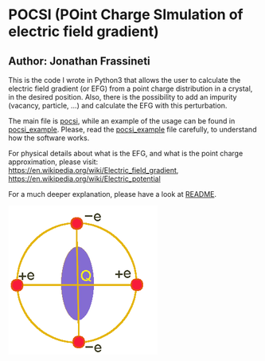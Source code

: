 # POCSI (POint Charge SImulation of electric field gradient)

## Author: Jonathan Frassineti

This is the code I wrote in Python3 that allows the user to calculate the electric field gradient (or EFG) from a point charge distribution in a crystal, in the desired position. Also, there is the possibility to add an impurity (vacancy, particle, ...) and calculate the EFG with this perturbation.

The main file is [pocsi](https://github.com/JonathanFrassineti/Point-Charge-Electric-Field-Gradient/blob/master/pocsi.py), while an example of the usage can be found in [pocsi_example](https://github.com/JonathanFrassineti/Point-Charge-Electric-Field-Gradient/blob/master/pocsi_example.py).
Please, read the [pocsi_example](https://github.com/JonathanFrassineti/Point-Charge-Electric-Field-Gradient/blob/master/pocsi_example.py) file carefully, to understand how the software works.

For physical details about what is the EFG, and what is the point charge approximation, please visit:
https://en.wikipedia.org/wiki/Electric_field_gradient, https://en.wikipedia.org/wiki/Electric_potential

For a much deeper explanation, please have a look at [README](https://github.com/JonathanFrassineti/Point-Charge-Electric-Field-Gradient/blob/main/README.pdf).

![EFG1](./EFG.gif)

